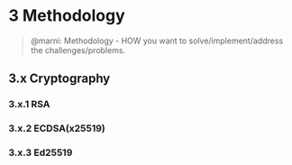 # 3 Methodology

>@marni: Methodology - HOW you want to solve/implement/address the challenges/problems.

## 3.x Cryptography

### 3.x.1 RSA

### 3.x.2 ECDSA(x25519)

### 3.x.3 Ed25519
